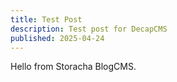 ```yaml
---
title: Test Post
description: Test post for DecapCMS
published: 2025-04-24
---
```


Hello from Storacha BlogCMS.

